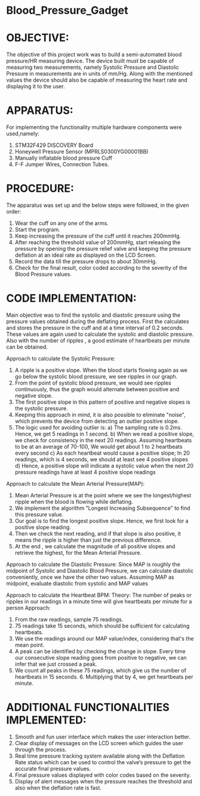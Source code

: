 # Blood_Pressure_Gadget
# OBJECTIVE:
The objective of this project work was to build a semi-automated blood pressure/HR measuring device. The device built must be capable of measuring two measurements, namely Systolic Pressure and Diastolic Pressure in measurements are in units of mm/Hg. Along with the mentioned values the device should also be capable of measuring the heart rate and displaying it to the user.

# APPARATUS:
For implementing the functionality multiple hardware components were used,namely:
1. STM32F429 DISCOVERY Board
2. Honeywell Pressure Sensor (MPRLS0300YG00001BB)
3. Manually inflatable blood pressure Cuff
4. F-F Jumper Wires, Connection Tubes.

# PROCEDURE:
The apparatus was set up and the below steps were followed, in the given order:
1. Wear the cuff on any one of the arms.
2. Start the program.
3. Keep increasing the pressure of the cuff until it reaches 200mmHg.
4. After reaching the threshold value of 200mmHg, start releasing the pressure by opening the pressure relief valve and keeping the pressure deflation at an ideal rate as displayed on the LCD Screen.
5. Record the data till the pressure drops to about 30mmHg.
6. Check for the final result, color coded according to the severity of the Blood Pressure values.

# CODE IMPLEMENTATION:
Main objective was to find the systolic and diastolic pressure using the pressure values obtained during the deflating process. First the calculates and stores the pressure in the cuff and at a time interval of 0.2 seconds. These values are again used to calculate the systolic and diastolic pressure. Also with the number of ripples , a good estimate of heartbeats per minute can be obtained.

Approach to calculate the Systolic Pressure:
1. A ripple is a positive slope. When the blood starts flowing again as we go below the systolic blood pressure, we see ripples in our graph.
2. From the point of systolic blood pressure, we would see ripples continuously, thus the graph would alternate between positive and negative slope.
3. The first positive slope in this pattern of positive and negative slopes is the systolic pressure. 
4. Keeping this approach in mind, it is also possible to eliminate "noise", which prevents the device from detecting an outlier positive slope.
5. The logic used for avoiding outlier is:
a) The sampling rate is 0.2ms. Hence, we get 5 readings in 1 second.
b) When we read a positive slope, we check for consistency in the next 20 readings. Assuming heartbeats to be at an average of 70-100, We would get about 1 to 2 heartbeats every second
c) As each heartbeat would cause a positive slope; In 20 readings, which is 4 seconds, we should at least see 4 positive slopes
d) Hence, a positive slope will indicate a systolic value when the next 20 pressure readings have at least 4 positive slope readings

Approach to calculate the Mean Arterial Pressure(MAP):
1. Mean Arterial Pressure is at the point where we see the longest/highest ripple when the blood is flowing while deflating.
2. We implement the algorithm "Longest Increasing Subsequence" to find this pressure value.
3. Our goal is to find the longest positive slope. Hence, we first look for a positive slope reading.
4. Then we check the next reading, and if that slope is also positive, it means the ripple is higher than just the previous difference.
5. At the end , we calculate the magnitude of all positive slopes and retrieve the highest, for the Mean Arterial Pressure.

Approach to calculate the Diastolic Pressure:
Since MAP is roughly the midpoint of Systolic and Diastolic Blood Pressure, we can calculate diastolic conveniently, once we have the other two values. Assuming MAP as midpoint, evaluate diastolic from systolic and MAP values

Approach to calculate the Heartbeat BPM:
Theory: The number of peaks or ripples in our readings in a minute time will give heartbeats per minute for a person
Approach:
1. From the raw readings, sample 75 readings.
2. 75 readings take 15 seconds, which should be sufficient for calculating heartbeats.
3. We use the readings around our MAP value/index, considering that's the mean point.
4. A peak can be identified by checking the change in slope. Every time our consecutive slope reading goes from positive to negative, we can infer that we just crossed a peak.
5. We count all peaks in these 75 readings, which give us the number of heartbeats in 15 seconds. 6. Multiplying that by 4, we get heartbeats per minute.

# ADDITIONAL FUNCTIONALITIES IMPLEMENTED:
1. Smooth and fun user interface which makes the user interaction better.
2. Clear display of messages on the LCD screen which guides the user through the process.
3. Real time pressure tracking system available along with the Deflation Rate status which
can be used to control the valve’s pressure to get the accurate final pressure values.
4. Final pressure values displayed with color codes based on the severity.
5. Display of alert messages when the pressure reaches the threshold and also when the deflation rate is fast.
